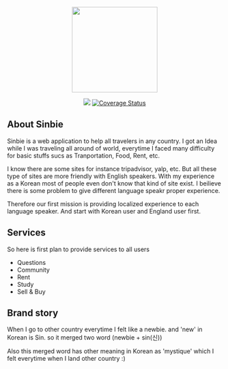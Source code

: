 <p align="center"><img src="http://i66.tinypic.com/121fm6h.png" width="200px"></p>
<p align="center">
  <img src="https://api.travis-ci.org/tiger154/sinbie.svg?branch=master">
  <a href='https://coveralls.io/github/tiger154/sinbie?branch=master'><img src='https://coveralls.io/repos/github/tiger154/sinbie/badge.svg?branch=master' alt='Coverage Status' /></a>
</p>

## About Sinbie

Sinbie is a web application to help all travelers in any country. 
I got an Idea while I was traveling all around of world, everytime I faced many difficulty for basic stuffs sucs as 
Tranportation, Food, Rent, etc.

I know there are some sites for instance tripadvisor, yalp, etc. But all these type of sites are more friendly with English speakers. 
With my experience as a Korean most of people even don't know that kind of site exist. 
I beilieve there is some problem to give different language speakr proper experience. 

Therefore our first mission is providing localized experience to each language speaker.
And start with Korean user and England user first. 


## Services

So here is first plan to provide services to all users

- Questions
- Community
- Rent
- Study
- Sell & Buy


## Brand story

When I go to other country everytime I felt like a newbie. 
and 'new' in Korean is Sin. so it merged two word (newbie + sin(신))

Also this merged word has other meaning in Korean as 'mystique' which I felt everytime when I land other country :)  
